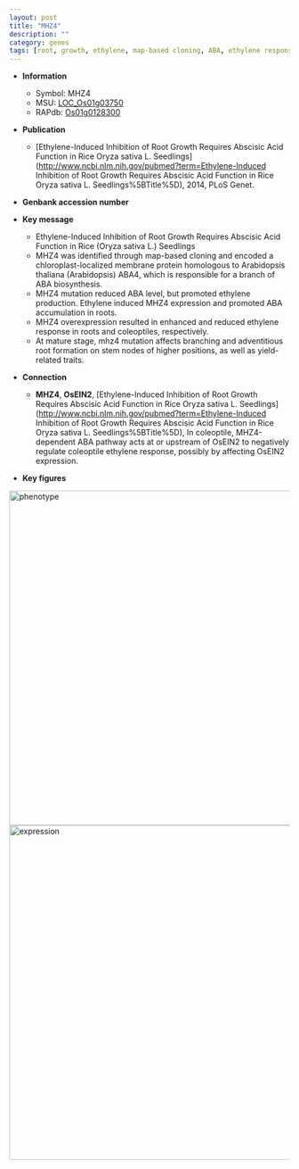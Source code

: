 ```yaml
---
layout: post
title: "MHZ4"
description: ""
category: genes
tags: [root, growth, ethylene, map-based cloning, ABA, ethylene response, branching, adventitious root formation, yield]
---
```


* **Information**  
    + Symbol: MHZ4  
    + MSU: [LOC_Os01g03750](http://rice.plantbiology.msu.edu/cgi-bin/ORF_infopage.cgi?orf=LOC_Os01g03750)  
    + RAPdb: [Os01g0128300](http://rapdb.dna.affrc.go.jp/viewer/gbrowse_details/irgsp1?name=Os01g0128300)  

* **Publication**  
    + [Ethylene-Induced Inhibition of Root Growth Requires Abscisic Acid Function in Rice Oryza sativa L. Seedlings](http://www.ncbi.nlm.nih.gov/pubmed?term=Ethylene-Induced Inhibition of Root Growth Requires Abscisic Acid Function in Rice Oryza sativa L. Seedlings%5BTitle%5D), 2014, PLoS Genet.

* **Genbank accession number**  

* **Key message**  
    + Ethylene-Induced Inhibition of Root Growth Requires Abscisic Acid Function in Rice (Oryza sativa L.) Seedlings
    + MHZ4 was identified through map-based cloning and encoded a chloroplast-localized membrane protein homologous to Arabidopsis thaliana (Arabidopsis) ABA4, which is responsible for a branch of ABA biosynthesis.
    + MHZ4 mutation reduced ABA level, but promoted ethylene production. Ethylene induced MHZ4 expression and promoted ABA accumulation in roots.
    + MHZ4 overexpression resulted in enhanced and reduced ethylene response in roots and coleoptiles, respectively.
    + At mature stage, mhz4 mutation affects branching and adventitious root formation on stem nodes of higher positions, as well as yield-related traits.

* **Connection**  
    + __MHZ4__, __OsEIN2__, [Ethylene-Induced Inhibition of Root Growth Requires Abscisic Acid Function in Rice Oryza sativa L. Seedlings](http://www.ncbi.nlm.nih.gov/pubmed?term=Ethylene-Induced Inhibition of Root Growth Requires Abscisic Acid Function in Rice Oryza sativa L. Seedlings%5BTitle%5D), In coleoptile, MHZ4-dependent ABA pathway acts at or upstream of OsEIN2 to negatively regulate coleoptile ethylene response, possibly by affecting OsEIN2 expression.

* **Key figures**  
<img src="https://funricegenes.github.io/images/MHZ4.pheno.png" alt="phenotype"  style="width: 600px;"/>

<img src="https://funricegenes.github.io/images/MHZ4.exp.png" alt="expression"  style="width: 600px;"/>


